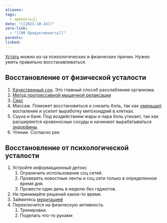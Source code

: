 ```yaml
---
aliases: 
tags:
  - зрелость/🌱
date: "[[2023-10-24]]"
zero-link:
  - "[[00 Продуктивность]]"
parents: 
linked:
---
```

[Устать](Усталость.md) можно из-за психологических и физических причин. Нужно уметь правильно восстанавливаться.

## Восстановление от физической усталости
1. [Качественный сон](Качественный%20сон.md). Это главный способ расслабления организма.
2. [Метод прогрессивной мышечной релаксации](Метод%20прогрессивной%20мышечной%20релаксации.md)
3. [Секс](Секс.md)
4. Массаж. Поможет восстановиться и снизить боль, так как [уменьшит](https://www.ncbi.nlm.nih.gov/pubmed/22301554) воспаление и усилит выработку митохондрий в клетках.
5. Сауна и баня. Под воздействием жары и пара боль утихает, так как расширяются кровеносные сосуды и начинают вырабатываться [эндорфины](Эндорфин.md).
6. Чтение. Согласно рек
## Восстановление от психологической усталости
1. Устройте информационный детокс
	1. Ограничить использование соц сетей.
	2. Проверять новостные ленты и соц сети только в определенное время дня.
	3. Провести один день в неделю без гаджетов.
2. Не принимайте решений какое-то время.
3. Займитесь [медитацией](Медитация.md)
4. Переключится на физическую активность
	1. Тренировки.
	2. Поделать что-то руками